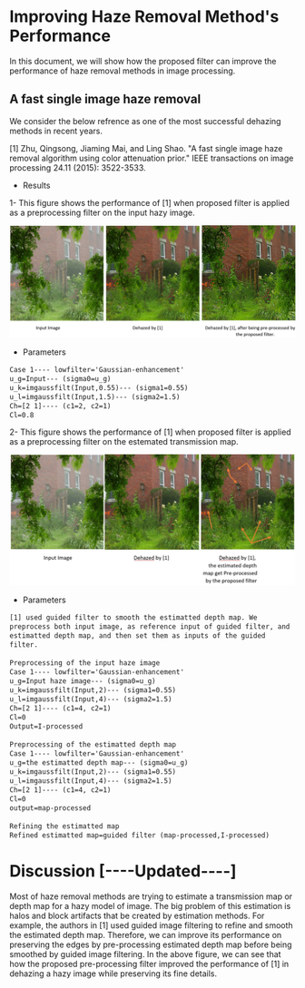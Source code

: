 # Improving Haze Removal Method's Performance
In this document, we will show how the proposed filter can improve the performance of haze removal methods in image processing. 
## A fast single image haze removal
We consider the below refrence as one of the most successful dehazing methods in recent years.

<a id="1">[1]</a>
Zhu, Qingsong, Jiaming Mai, and Ling Shao. "A fast single image haze removal algorithm using color attenuation prior." IEEE transactions on image processing 24.11 (2015): 3522-3533.

- Results

1- This figure shows the performance of [1] when proposed filter is applied as a preprocessing filter on the input hazy image.

![1](https://github.com/onionhub/TIP/blob/Drafts/Drafts/Dehazed2.JPG)

- Parameters
```
Case 1---- lowfilter='Gaussian-enhancement'
u_g=Input--- (sigma0=u_g)
u_k=imgaussfilt(Input,0.55)--- (sigma1=0.55)
u_l=imgaussfilt(Input,1.5)--- (sigma2=1.5)
Ch=[2 1]---- (c1=2, c2=1)
Cl=0.8
```

2- This figure shows the performance of [1] when proposed filter is applied as a preprocessing filter on the estemated transmission map.

![2](https://github.com/onionhub/TIP/blob/Drafts/Drafts/Dehazed3.JPG)

- Parameters
```
[1] used guided filter to smooth the estimatted depth map. We preprocess both input image, as reference input of guided filter, and estimatted depth map, and then set them as inputs of the guided filter.

Preprocessing of the input haze image
Case 1---- lowfilter='Gaussian-enhancement'
u_g=Input haze image--- (sigma0=u_g)
u_k=imgaussfilt(Input,2)--- (sigma1=0.55)
u_l=imgaussfilt(Input,4)--- (sigma2=1.5)
Ch=[2 1]---- (c1=4, c2=1)
Cl=0
Output=I-processed

Preprocessing of the estimatted depth map
Case 1---- lowfilter='Gaussian-enhancement'
u_g=the estimatted depth map--- (sigma0=u_g)
u_k=imgaussfilt(Input,2)--- (sigma1=0.55)
u_l=imgaussfilt(Input,4)--- (sigma2=1.5)
Ch=[2 1]---- (c1=4, c2=1)
Cl=0
output=map-processed

Refining the estimatted map
Refined estimatted map=guided filter (map-processed,I-processed)
```
# Discussion [----Updated----]

Most of haze removal methods are trying to estimate a transmission map or depth map for a hazy model of image. The big problem of this estimation is halos and block artifacts that be created by estimation methods. For example, the authors in [1] used guided image filtering to refine and smooth the estimated depth map. Therefore, we can improve its performance on preserving the edges by pre-processing estimated depth map before being smoothed by guided image filtering. In the above figure, we can see that how the proposed pre-processing filter improved the performance of [1] in dehazing a hazy image while preserving its fine details.
